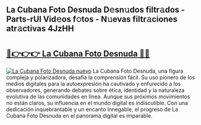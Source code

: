 ## La Cubana Foto Desnuda D𝚎sn𝚞dos filtr𝚊dos - Parts-rUI Vid𝚎os f𝚘tos - N𝚞evas filtr𝚊ciones atr𝚊ctivas 4JzHH

# <h2><a href="http://mbbc32.tromn.icu/?c=La+Cubana+Foto+Desnuda">🔗👉👉👉 La Cubana Foto Desnuda 🔗🔗</a></h2>

[![La Cubana Foto Desnuda nuevo](https://i.imgur.com/pEAQMta.gif)](http://mbbc32.tromn.icu/?c=La+Cubana+Foto+Desnuda)
La Cubana Foto Desnuda, una figura compleja y polarizadora, desafía la comprensión fácil. Su uso pionero de los medios digitales para la autoexpresión ha cautivado y enfurecido a los observadores, generando debates sobre ética, identidad y la naturaleza evolutiva de las comunidades en línea. Aunque sus próximos movimientos no están claros, su influencia en el mundo digital es indiscutible. Con una dedicación inquebrantable y un encanto innegable, el progreso de La Cubana Foto Desnuda en el panorama digital es imparable.
